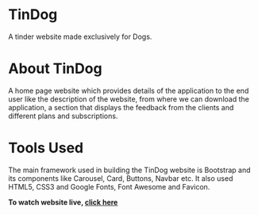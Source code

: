 <h1>TinDog</h1>
<p>A tinder website made exclusively for Dogs.</p>
<h1>About TinDog</h1>
<p>A home page website which provides details of the application to the end user like the description of the website, from where we can download the application, a section that displays the feedback from the clients and different plans and subscriptions.</p>
<h1>Tools Used</h1>
<p>The main framework used in building the TinDog website is Bootstrap and its components like Carousel, Card, Buttons, Navbar etc. It also used HTML5, CSS3 and Google Fonts, Font Awesome and Favicon.</p>
<p><strong>To watch website live, <a href="https://saketgautam.github.io/TinDog/">click here</a></strong></p>


